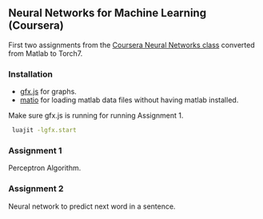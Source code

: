 

## Neural Networks for Machine Learning (Coursera)
First two assignments from the [Coursera Neural Networks class](https://www.coursera.org/course/neuralnets) converted from Matlab to Torch7.

### Installation
- [gfx.js](https://github.com/clementfarabet/gfx.js) for graphs.
- [matio](https://github.com/soumith/matio-ffi.torch) for loading matlab data files without having matlab installed. 

Make sure gfx.js is running for running Assignment 1.

``` sh
 luajit -lgfx.start
```


### Assignment 1

Perceptron Algorithm.

### Assignment 2
Neural network to predict next word in a sentence.


